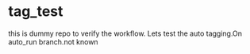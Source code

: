 # tag_test
this is dummy repo to verify the workflow. 
Lets test the auto tagging.On auto_run branch.not known 
